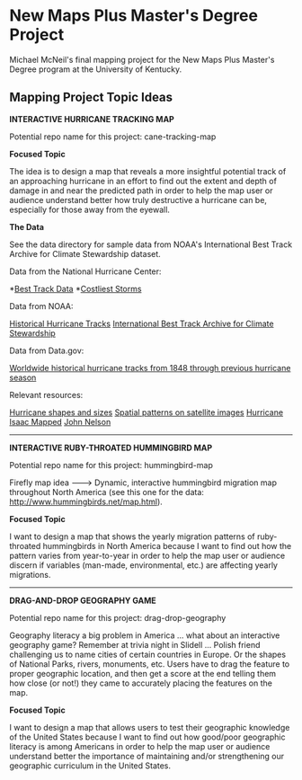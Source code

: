# New Maps Plus Master's Degree Project
Michael McNeil's final mapping project for the New Maps Plus Master's Degree program at the University of Kentucky.

## Mapping Project Topic Ideas

**INTERACTIVE HURRICANE TRACKING MAP**

Potential repo name for this project: cane-tracking-map 

**Focused Topic**

The idea is to design a map that reveals a more insightful potential track of an approaching hurricane in an effort to find out the extent and depth of damage in and near the predicted path in order to help the map user or audience understand better how truly destructive a hurricane can be, especially for those away from the eyewall.

**The Data**

See the data directory for sample data from NOAA's International Best Track Archive for Climate Stewardship dataset.

Data from the National Hurricane Center:

*[Best Track Data](https://www.nhc.noaa.gov/data/#hurdat)
*[Costliest Storms](https://www.nhc.noaa.gov/dcmi.shtml)

Data from NOAA:

[Historical Hurricane Tracks](https://coast.noaa.gov/digitalcoast/tools/hurricanes.html)
[International Best Track Archive for Climate Stewardship](https://www.ncdc.noaa.gov/ibtracs/index.php?name=ibtracs-data)

Data from Data.gov:

[Worldwide historical hurricane tracks from 1848 through previous hurricane season](https://catalog.data.gov/dataset/worldwide-historical-hurricane-tracks-from-1848-through-the-previous-hurricane-season)

Relevant resources:

[Hurricane shapes and sizes](https://www.popsci.com/hurricane-shape-size)
[Spatial patterns on satellite images](http://www.aag.org/galleries/education-files/1_patterns.pdf)
[Hurricane Isaac Mapped](https://www.gislounge.com/hurricane-isaac-mapped/)
[John Nelson](http://uxblog.idvsolutions.com/2012/08/hurricanes-since-1851.html)

---

**INTERACTIVE RUBY-THROATED HUMMINGBIRD MAP**

Potential repo name for this project: hummingbird-map 

Firefly map idea ---> Dynamic, interactive hummingbird migration map throughout North America (see this one for the data: http://www.hummingbirds.net/map.html).

**Focused Topic**

I want to design a map that shows the yearly migration patterns of ruby-throated hummingbirds in North America because I want to find out how the pattern varies from year-to-year in order to help the map user or audience discern if variables (man-made, environmental, etc.) are affecting yearly migrations.

---

**DRAG-AND-DROP GEOGRAPHY GAME**

Potential repo name for this project: drag-drop-geography 

Geography literacy a big problem in America ... what about an interactive geography game? Remember at trivia night in Slidell ... Polish friend challenging us to name cities of certain countries in Europe. Or the shapes of National Parks, rivers, monuments, etc. Users have to drag the feature to proper geographic location, and then get a score at the end telling them how close (or not!) they came to accurately placing the features on the map.

**Focused Topic**

I want to design a map that allows users to test their geographic knowledge of the United States because I want to find out how good/poor geographic literacy is among Americans in order to help the map user or audience understand better the importance of maintaining and/or strengthening our geographic curriculum in the United States.
